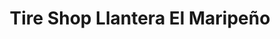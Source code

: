 ---
title: "Tire Shop Llantera El Maripeño"
url: /mesa/tire-shop-llantera-el-maripeno/
shop: tyres
---
